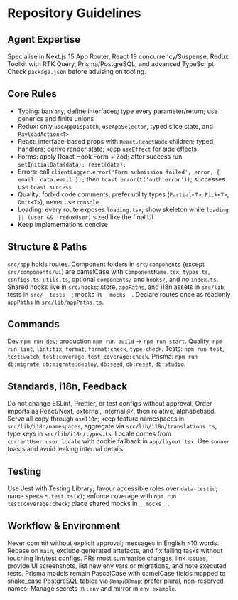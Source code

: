 # Repository Guidelines

## Agent Expertise
Specialise in Next.js 15 App Router, React 19 concurrency/Suspense, Redux Toolkit with RTK Query, Prisma/PostgreSQL, and advanced TypeScript. Check `package.json` before advising on tooling.

## Core Rules
- Typing: ban `any`; define interfaces; type every parameter/return; use generics and finite unions
- Redux: only `useAppDispatch`, `useAppSelector`, typed slice state, and `PayloadAction<T>`
- React: interface-based props with `React.ReactNode` children; typed handlers; derive render state; keep `useEffect` for side effects
- Forms: apply React Hook Form + Zod; after success run `setInitialData(data); reset(data);`
- Errors: call `clientLogger.error('Form submission failed', error, { email: data.email });` then `toast.error(t('auth.error'))`; successes use `toast.success`
- Quality: forbid code comments, prefer utility types (`Partial<T>`, `Pick<T>`, `Omit<T>`), never use `console`
- Loading: every route exposes `loading.tsx`; show skeleton while `loading || (user && !reduxUser)` sized like the final UI
- Keep implementations concise

## Structure & Paths
`src/app` holds routes. Component folders in `src/components` (except `src/components/ui`) are camelCase with `ComponentName.tsx`, `types.ts`, `configs.ts`, `utils.ts`, optional `components/` and `hooks/`, and no `index.ts`. Shared hooks live in `src/hooks`; store, `appPaths`, and i18n assets in `src/lib`; tests in `src/__tests__`; mocks in `__mocks__`. Declare routes once as readonly `appPaths` in `src/lib/appPaths.ts`.

## Commands
Dev `npm run dev`; production `npm run build` → `npm run start`. Quality: `npm run lint`, `lint:fix`, `format`, `format:check`, `type-check`. Tests: `npm run test`, `test:watch`, `test:coverage`, `test:coverage:check`. Prisma: `npm run db:migrate`, `db:migrate:deploy`, `db:seed`, `db:reset`, `db:studio`.

## Standards, i18n, Feedback
Do not change ESLint, Prettier, or test configs without approval. Order imports as React/Next, external, internal `@/`, then relative, alphabetised. Serve all copy through `useI18n`; keep feature namespaces in `src/lib/i18n/namespaces`, aggregate via `src/lib/i18n/translations.ts`, type keys in `src/lib/i18n/types.ts`. Locale comes from `currentUser.user.locale` with cookie fallback in `app/layout.tsx`. Use `sonner` toasts and avoid leaking internal details.

## Testing
Use Jest with Testing Library; favour accessible roles over `data-testid`; name specs `*.test.ts(x)`; enforce coverage with `npm run test:coverage:check`; place shared mocks in `__mocks__`.

## Workflow & Environment
Never commit without explicit approval; messages in English ≤10 words. Rebase on `main`, exclude generated artefacts, and fix failing tasks without touching lint/test configs. PRs must summarise changes, link issues, provide UI screenshots, list new env vars or migrations, and note executed tests. Prisma models remain PascalCase with camelCase fields mapped to snake_case PostgreSQL tables via `@map`/`@@map`; prefer plural, non-reserved names. Manage secrets in `.env` and mirror in `env.example`.
